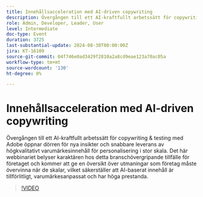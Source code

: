 ```yaml
---
title: Innehållsacceleration med AI-driven copywriting
description: Övergången till ett AI-kraftfullt arbetssätt för copywriting & testing med Adobe öppnar dörren för nya insikter och snabbare leverans av högkvalitativt varumärkesinnehåll för personalisering i stor skala. Det här webbinariet belyser karaktären hos detta branschövergripande tillfälle för företaget och kommer att ge en översikt över utmaningar som företag måste övervinna när de skalar, vilket säkerställer att AI-baserat innehåll är tillförlitligt, varumärkesanpassat och har höga prestanda.
role: Admin, Developer, Leader, User
level: Intermediate
doc-type: Event
duration: 3725
last-substantial-update: 2024-08-30T00:00:00Z
jira: KT-16109
source-git-commit: 04f746e0ad3429f2810a2a8cd9eae123a70ac05a
workflow-type: tm+mt
source-wordcount: '130'
ht-degree: 0%

---
```



# Innehållsacceleration med AI-driven copywriting

Övergången till ett AI-kraftfullt arbetssätt för copywriting &amp; testing med Adobe öppnar dörren för nya insikter och snabbare leverans av högkvalitativt varumärkesinnehåll för personalisering i stor skala. Det här webbinariet belyser karaktären hos detta branschövergripande tillfälle för företaget och kommer att ge en översikt över utmaningar som företag måste övervinna när de skalar, vilket säkerställer att AI-baserat innehåll är tillförlitligt, varumärkesanpassat och har höga prestanda.

>[!VIDEO](https://video.tv.adobe.com/v/3433223/?learn=on)
